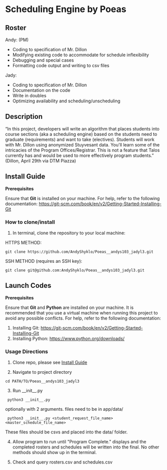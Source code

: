 # Scheduling Engine by Poeas

## Roster
Andy: (PM)
- Coding to specification of Mr. Dillon
- Modifying existing code to accommodate for schedule inflexibility
- Debugging and special cases
- Formatting code output and writing to csv files

Jady:
- Coding to specification of Mr. Dillon
- Documentation on the code
- Write in doubles
- Optimizing availability and scheduling/unscheduling



## Description

“In this project, developers will write an algorithm that places students into course sections (aka a scheduling engine) based on the students need to graduate (requirements) and want to take (electives). Students will work with Mr. Dillon using anonymized Stuyvesant data. You'll learn some of the intricacies of the Program Offices/Registrar. This is not a feature that Talos currently has and would be used to  more effectively program students.” (Dillon, April 29th via DTM Piazza)

## Install Guide

**Prerequisites**

Ensure that **Git** is installed on your machine. For help, refer to the following documentation: https://git-scm.com/book/en/v2/Getting-Started-Installing-Git

### How to clone/install
1. In terminal, clone the repository to your local machine:

HTTPS METHOD:

```
git clone https://github.com/AndyShyklo/Poeas__andys103_jadyl3.git
```

SSH METHOD (requires an SSH key):

```
git clone git@github.com:AndyShyklo/Poeas__andys103_jadyl3.git
```

## Launch Codes

**Prerequisites**

Ensure that **Git** and **Python** are installed on your machine. It is recommended that you use a virtual machine when running this project to avoid any possible conflicts. For help, refer to the following documentation:
   1. Installing Git: https://git-scm.com/book/en/v2/Getting-Started-Installing-Git
   2. Installing Python: https://www.python.org/downloads/

### Usage Directions

1. Clone repo, please see [Install Guide](#install-guide)

2. Navigate to project directory
```
cd PATH/TO/Poeas__andys103_jadyl3
```
3. Run \_\_init\_\_.py  
```
 python3 __init__.py
```
optionally with 2 arguments. files need to be in app/data/
```
 python3 __init__.py <student_request_file_name> <master_schedule_file_name>
```
These files should be csvs and placed into the data/ folder.  

4. Allow program to run until "Program Complete." displays and the completed rosters and schedules will be written into the final. No other methods should show up in the terminal.  

5. Check and query rosters.csv and schedules.csv
